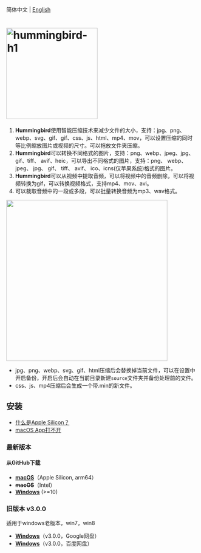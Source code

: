 简体中文 | [English](./README.md)

# <img alt="hummingbird-h1" src="https://github.com/leibnizli/hummingbird/assets/1193966/8a1a4c5b-e69b-4788-961b-60d9d323781c" width="240">

1. **Hummingbird**使用智能压缩技术来减少文件的大小，支持：jpg、png、webp、svg、gif、gif、css、js、html、mp4、mov，可以设置压缩的同时等比例缩放图片或视频的尺寸。可以拖放文件夹压缩。
2. **Hummingbird**可以转换不同格式的图片，支持：png、webp、jpeg、jpg、gif、tiff、 avif、heic，可以导出不同格式的图片，支持：png、 webp、 jpeg、 jpg、 gif、 tiff、 avif、 ico、icns(仅苹果系统)格式的图片。
3. **Hummingbird**可以从视频中提取音频，可以将视频中的音频删除，可以将视频转换为gif，可以转换视频格式，支持mp4、mov、avi。
4. 可以裁取音频中的一段或多段，可以批量转换音频为mp3、wav格式。

<img src="https://github.com/leibnizli/hummingbird/assets/1193966/60f91e4b-0e75-4f5d-a7f3-8b938dc48bca" width="424">

* jpg、png、webp、svg、gif、html压缩后会替换掉当前文件，可以在设置中开启备份，开启后会自动在当前目录新建`source`文件夹并备份处理前的文件。
* css、js、mp4压缩后会生成一个带.min的新文件。

## 安装

* [什么是Apple Silicon？](https://arayofsunshine.dev/zh-Hans/blog/apple-silicon)
* [macOS App打不开](https://arayofsunshine.dev/zh-Hans/blog/macos-app-cannot-be-opened)

### 最新版本

#### 从GitHub下载

* <a href="https://github.com/leibnizli/hummingbird/releases">**macOS**</a>（Apple Silicon, arm64）
* ~~**macOS**~~（Intel）
* <a href="https://github.com/leibnizli/hummingbird/releases/download/v5.3.0/hummingbird-Setup-5.3.0.exe">**Windows**</a> (>=10)

### 旧版本 v3.0.0

适用于windows老版本，win7，win8

* <a href="https://drive.google.com/file/d/1eMLdviqWVWRv8gXT_d1W1uUZoIwIumVS/view?usp=drive_link">**Windows**</a>（v3.0.0，Google网盘）
* <a href="https://pan.baidu.com/s/1146zRGqLFlDR27a7rUgr5w">**Windows**</a>（v3.0.0，百度网盘）

